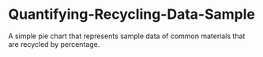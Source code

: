 # Quantifying-Recycling-Data-Sample
A simple pie chart that represents sample data of common materials that are recycled by percentage.
